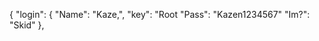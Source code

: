 {
    "login": { 
        "Name": "Kaze,",
        "key": "Root
        "Pass": "Kazen1234567"
        "Im?": "Skid"
    },
